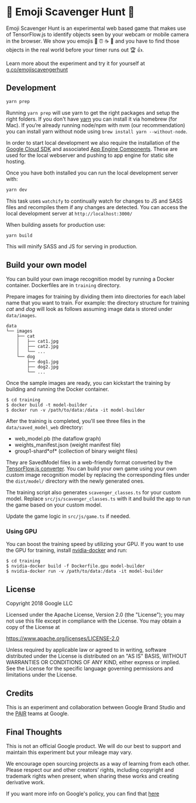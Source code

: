 # 👾 Emoji Scavenger Hunt 👾

Emoji Scavenger Hunt is an experimental web based game that makes use of TensorFlow.js to identify objects seen by your webcam or mobile camera in the browser. We show you emojis 🍌 ⏰ ☕️ 📱 and you have to find those objects in the real world before your timer runs out 🏆 👍.

Learn more about the experiment and try it for yourself at [g.co/emojiscavengerhunt](http://g.co/emojiscavengerhunt)


## Development

```sh
yarn prep
```

Running `yarn prep` will use yarn to get the right packages and setup the right folders. If you don't have [yarn](https://yarnpkg.com/lang/en/docs/install/) you can install it via homebrew (for Mac). If you’re already running node/npm with nvm (our recommendation) you can install yarn without node using `brew install yarn --without-node`.

In order to start local development we also require the installation of the [Google Cloud SDK](https://cloud.google.com/sdk/downloads) and associated [App Engine Components](https://cloud.google.com/appengine/docs/standard/python/download). These are used for the local webserver and pushing to app engine for static site hosting.

Once you have both installed you can run the local development server with:

```sh
yarn dev
```

This task uses `watchify` to continually watch for changes to JS and SASS files and recompiles them if any changes are detected. You can access the local development server at `http://localhost:3000/`

When building assets for production use:

```sh
yarn build
```

This will minify SASS and JS for serving in production.

## Build your own model
You can build your own image recognition model by running a Docker container.
Dockerfiles are in `training` directory.

Prepare images for training by dividing them into directories for each label
name that you want to train.
For example: the directory structure for training *cat* and *dog* will look as
follows assuming image data is stored under `data/images`.

```
data
└── images
    ├── cat
    │   ├── cat1.jpg
    │   ├── cat2.jpg
    │   └── ...
    └── dog
        ├── dog1.jpg
        ├── dog2.jpg
        └── ...
```

Once the sample images are ready, you can kickstart the training by building and
running the Docker container.

```
$ cd training
$ docker build -t model-builder .
$ docker run -v /path/to/data:/data -it model-builder
```

After the training is completed, you'll see three files in the
`data/saved_model_web` directory:

- web_model.pb (the dataflow graph)
- weights_manifest.json (weight manifest file)
- group1-shard\*of\* (collection of binary weight files)

They are SavedModel files in a web-friendly format converted by the
[TensorFlow.js converter](https://github.com/tensorflow/tfjs-converter).
You can build your own game using your own custom image recognition model by replacing
the corresponding files under the `dist/model/` directory with the newly generated ones.

The training script also generates `scavenger_classes.ts` for your custom model.
Replace `src/js/scavenger_classes.ts` with it and build the app to run the game
based on your custom model.

Update the game logic in `src/js/game.ts` if needed.

### Using GPU
You can boost the training speed by utilizing your GPU.
If you want to use the GPU for training, install
[nvidia-docker](https://github.com/NVIDIA/nvidia-docker) and run:
```
$ cd training
$ nvidia-docker build -f Dockerfile.gpu model-builder
$ nvidia-docker run -v /path/to/data:/data -it model-builder
```

## License

Copyright 2018 Google LLC

Licensed under the Apache License, Version 2.0 (the "License");
you may not use this file except in compliance with the License.
You may obtain a copy of the License at

https://www.apache.org/licenses/LICENSE-2.0

Unless required by applicable law or agreed to in writing, software
distributed under the License is distributed on an "AS IS" BASIS,
WITHOUT WARRANTIES OR CONDITIONS OF ANY KIND, either express or implied.
See the License for the specific language governing permissions and
limitations under the License.

## Credits

This is an experiment and collaboration between Google Brand Studio and the [PAIR](https://ai.google/pair/) teams at Google.

## Final Thoughts

This is not an official Google product. We will do our best to support and maintain this experiment but your mileage may vary.

We encourage open sourcing projects as a way of learning from each other. Please respect our and other creators’ rights, including copyright and trademark rights when present, when sharing these works and creating derivative work.

If you want more info on Google's policy, you can find that [here](https://policies.google.com/)
